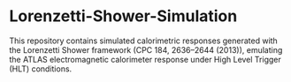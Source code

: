 # Lorenzetti-Shower-Simulation
This repository contains simulated calorimetric responses generated with the Lorenzetti Shower framework (CPC 184, 2636–2644 (2013)), emulating the ATLAS electromagnetic calorimeter response under High Level Trigger (HLT) conditions. 
